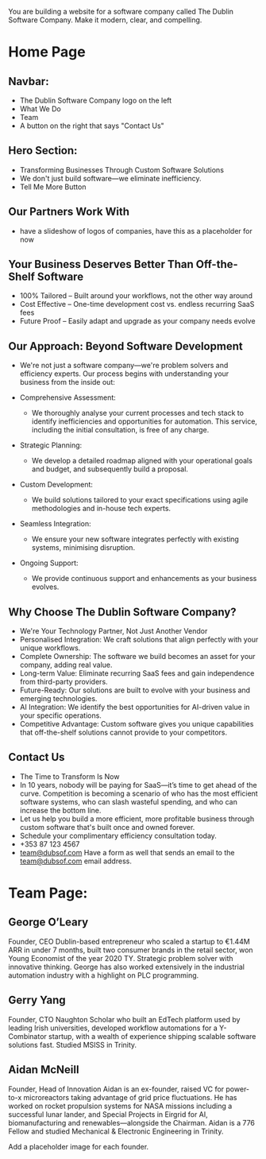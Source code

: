 You are building a website for a software company called The Dublin Software Company. Make it modern, clear, and compelling.

# Home Page
## Navbar:
- The Dublin Software Company logo on the left
- What We Do
- Team
- A button on the right that says "Contact Us"

## Hero Section:
- Transforming Businesses Through Custom Software Solutions
- We don't just build software—we eliminate inefficiency.
- Tell Me More Button

## Our Partners Work With
- have a slideshow of logos of companies, have this as a placeholder for now

## Your Business Deserves Better Than Off-the-Shelf Software
- 100% Tailored – Built around your workflows, not the other way around
- Cost Effective – One-time development cost vs. endless recurring SaaS fees
- Future Proof – Easily adapt and upgrade as your company needs evolve

## Our Approach: Beyond Software Development
- We're not just a software company—we're problem solvers and efficiency experts. Our process begins with understanding your business from the inside out:

- Comprehensive Assessment:
  - We thoroughly analyse your current processes and tech stack to identify inefficiencies and opportunities for automation. This service, including the initial consultation, is free of any charge.
- Strategic Planning:
  - We develop a detailed roadmap aligned with your operational goals and budget, and subsequently build a proposal.
- Custom Development:
  - We build solutions tailored to your exact specifications using agile methodologies and in-house tech experts.
- Seamless Integration:
  - We ensure your new software integrates perfectly with existing systems, minimising disruption.
- Ongoing Support:
  - We provide continuous support and enhancements as your business evolves.

## Why Choose The Dublin Software Company?
- We're Your Technology Partner, Not Just Another Vendor
- Personalised Integration: We craft solutions that align perfectly with your unique workflows.
- Complete Ownership: The software we build becomes an asset for your company, adding real value.
- Long-term Value: Eliminate recurring SaaS fees and gain independence from third-party providers.
- Future-Ready: Our solutions are built to evolve with your business and emerging technologies.
- AI Integration: We identify the best opportunities for AI-driven value in your specific operations.
- Competitive Advantage: Custom software gives you unique capabilities that off-the-shelf solutions cannot provide to your competitors.

## Contact Us
- The Time to Transform Is Now
- In 10 years, nobody will be paying for SaaS—it’s time to get ahead of the curve. Competition is becoming a scenario of who has the most efficient software systems, who can slash wasteful spending, and who can increase the bottom line.
- Let us help you build a more efficient, more profitable business through custom software that's built once and owned forever.
- Schedule your complimentary efficiency consultation today.
- +353 87 123 4567
- team@dubsof.com
Have a form as well that sends an email to the team@dubsof.com email address.

# Team Page:

## George O’Leary
Founder, CEO
Dublin-based entrepreneur who scaled a startup to €1.44M ARR in under 7 months, built two consumer brands in the retail sector, won Young Economist of the year 2020 TY. Strategic problem solver with innovative thinking. George has also worked extensively in the industrial automation industry with a highlight on PLC programming.

## Gerry Yang
Founder, CTO
Naughton Scholar who built an EdTech platform used by leading Irish universities, developed workflow automations for a Y-Combinator startup, with a wealth of experience shipping scalable software solutions fast. Studied MSISS in Trinity.

## Aidan McNeill
Founder, Head of Innovation
Aidan is an ex-founder, raised VC for power-to-x microreactors taking advantage of grid price fluctuations. He has worked on rocket propulsion systems for NASA missions including a successful lunar lander, and Special Projects in Eirgrid for AI, biomanufacturing and renewables—alongside the Chairman. Aidan is a 776 Fellow and studied Mechanical & Electronic Engineering in Trinity.

Add a placeholder image for each founder.
